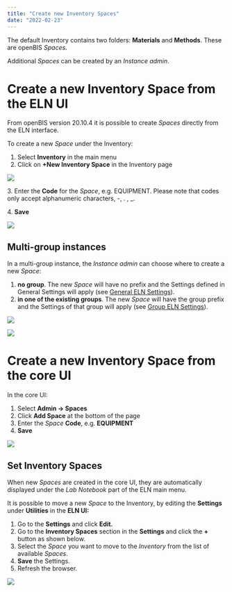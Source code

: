 ```yaml
---
title: "Create new Inventory Spaces"
date: "2022-02-23"
---
```


  
The default Inventory contains two folders: **Materials** and **Methods**. These are openBIS _Spaces_.

Additional _Spaces_ can be created by an _Instance admin_.

# Create a new Inventory Space from the ELN UI

From openBIS version 20.10.4 it is possible to create _Spaces_ directly from the ELN interface.

To create a new _Space_ under the Inventory:

1. Select **Inventory** in the main menu
2. Click on **+New Inventory Space** in the Inventory page

![](https://openbis.ch/wp-content/uploads/2022/02/inventory-space.png)

3\. Enter the **Code** for the _Space_, e.g. EQUIPMENT. Please note that codes only accept alphanumeric characters, \-, . , \_.

4\. **Save**

![](https://openbis.ch/wp-content/uploads/2022/02/create-space.png)

## Multi-group instances

In a multi-group instance, the _Instance admin_ can choose where to create a new _Space_:

1. **no group**. The new _Space_ will have no prefix and the Settings defined in General Settings will apply (see [General ELN Settings](https://openbis.ch/index.php/docs/admin-documentation/multi-group-set-up/general-eln-settings/)).
2. **in one of the existing groups**. The new _Space_ will have the group prefix and the Settings of that group will apply (see [Group ELN Settings](https://openbis.ch/index.php/docs/admin-documentation/multi-group-set-up/group-eln-settings/)).

![](https://openbis.ch/wp-content/uploads/2022/02/create-space-no-group.png)

![](https://openbis.ch/wp-content/uploads/2022/02/create-space-groups-dropdown.png)

# Create a new Inventory Space from the core UI

In the core UI:

1. Select **Admin -> Spaces**
2. Click **Add Space** at the bottom of the page
3. Enter the _Space_ **Code**, e.g. **EQUIPMENT**
4. **Save**

![](https://openbis.ch/wp-content/uploads/2019/09/spaces-admin-UI-300x158.png)

## Set Inventory Spaces

  
When new _Spaces_ are created in the core UI, they are automatically displayed under the _Lab Notebook_ part of the ELN main menu.

It is possible to move a new _Space_ to the Inventory, by editing the **Settings** under **Utilities** in the **ELN UI:**

1. Go to the **Settings** and click **Edit.**
2. Go to the **Inventory Spaces** section in the **Settings** and click the **+** button as shown below.
3. Select the _Space_ you want to move to the _Inventory_ from the list of available _Spaces_.
4. **Save** the Settings.
5. Refresh the browser.

![](https://openbis.ch/wp-content/uploads/2022/02/move-space-to-inventory-1024x426.png)
